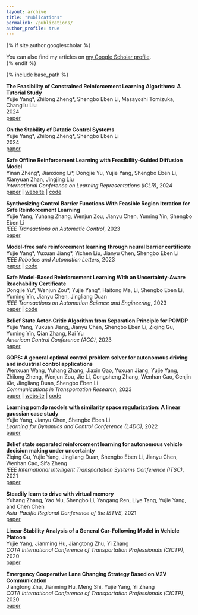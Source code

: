 ```yaml
---
layout: archive
title: "Publications"
permalink: /publications/
author_profile: true
---
```


{% if site.author.googlescholar %}
  <div class="wordwrap">You can also find my articles on <a href="{{site.author.googlescholar}}">my Google Scholar profile</a>.</div>
{% endif %}

{% include base_path %}

<!--
{% for post in site.publications reversed %}
  {% include archive-single.html %}
{% endfor %}
-->

**The Feasibility of Constrained Reinforcement Learning Algorithms: A Tutorial Study**\
Yujie Yang\*, Zhilong Zheng\*, Shengbo Eben Li, Masayoshi Tomizuka, Changliu Liu\
2024\
[paper](https://arxiv.org/abs/2404.10064)

**On the Stability of Datatic Control Systems**\
Yujie Yang\*, Zhilong Zheng\*, Shengbo Eben Li\
2024\
[paper](https://arxiv.org/abs/2401.16793)

**Safe Offline Reinforcement Learning with Feasibility-Guided Diffusion Model**\
Yinan Zheng\*, Jianxiong Li\*, Dongjie Yu, Yujie Yang, Shengbo Eben Li, Xianyuan Zhan, Jingjing Liu\
*International Conference on Learning Representations (ICLR)*, 2024\
[paper](https://arxiv.org/abs/2401.10700) |
[website](https://zhengyinan-air.github.io/FISOR/) |
[code](https://github.com/ZhengYinan-AIR/FISOR)

**Synthesizing Control Barrier Functions With Feasible Region Iteration for Safe Reinforcement Learning**\
Yujie Yang, Yuhang Zhang, Wenjun Zou, Jianyu Chen, Yuming Yin, Shengbo Eben Li\
*IEEE Transactions on Automatic Control*, 2023\
[paper](https://ieeexplore.ieee.org/document/10328440)

**Model-free safe reinforcement learning through neural barrier certificate**\
Yujie Yang\*, Yuxuan Jiang\*, Yichen Liu, Jianyu Chen, Shengbo Eben Li\
*IEEE Robotics and Automation Letters*, 2023\
[paper](https://ieeexplore.ieee.org/document/10023989) |
[code](https://github.com/jjyyxx/srlnbc)

**Safe Model-Based Reinforcement Learning With an Uncertainty-Aware Reachability Certificate**\
Dongjie Yu\*, Wenjun Zou\*, Yujie Yang\*, Haitong Ma, Li, Shengbo Eben Li, Yuming Yin, Jianyu Chen, Jingliang Duan\
*IEEE Transactions on Automation Science and Engineering*, 2023\
[paper](https://ieeexplore.ieee.org/document/10329343) |
[code](https://github.com/ManUtdMoon/Distributional-Reachability-Policy-Optimization)

**Belief State Actor-Critic Algorithm from Separation Principle for POMDP**\
Yujie Yang, Yuxuan Jiang, Jianyu Chen, Shengbo Eben Li, Ziqing Gu, Yuming Yin, Qian Zhang, Kai Yu\
*American Control Conference (ACC)*, 2023\
[paper](https://ieeexplore.ieee.org/document/10155792)

**GOPS: A general optimal control problem solver for autonomous driving and industrial control applications**\
Wenxuan Wang, Yuhang Zhang, Jiaxin Gao, Yuxuan Jiang, Yujie Yang, Zhilong Zheng, Wenjun Zou, Jie Li, Congsheng Zhang, Wenhan Cao, Genjin Xie, Jingliang Duan, Shengbo Eben Li\
*Communications in Transportation Research*, 2023\
[paper](https://www.sciencedirect.com/science/article/pii/S2772424723000070) |
[website](https://gops.readthedocs.io/) |
[code](https://github.com/Intelligent-Driving-Laboratory/GOPS)

**Learning pomdp models with similarity space regularization: A linear gaussian case study**\
Yujie Yang, Jianyu Chen, Shengbo Eben Li\
*Learning for Dynamics and Control Conference (L4DC)*, 2022\
[paper](https://proceedings.mlr.press/v168/yang22a.html)

**Belief state separated reinforcement learning for autonomous vehicle decision making under uncertainty**\
Ziqing Gu, Yujie Yang, Jingliang Duan, Shengbo Eben Li, Jianyu Chen, Wenhan Cao, Sifa Zheng\
*IEEE International Intelligent Transportation Systems Conference (ITSC)*, 2021\
[paper](https://ieeexplore.ieee.org/document/9564576)

**Steadily learn to drive with virtual memory**\
Yuhang Zhang, Yao Mu, Shengbo Li, Yangang Ren, Liye Tang, Yujie Yang, and Chen Chen\
*Asia-Pacific Regional Conference of the ISTVS*, 2021\
[paper](https://arxiv.org/abs/2102.08072)

**Linear Stability Analysis of a General Car-Following Model in Vehicle Platoon**\
Yujie Yang, Jianming Hu, Jiangtong Zhu, Yi Zhang\
*COTA International Conference of Transportation Professionals (CICTP)*, 2020\
[paper](https://ascelibrary.org/doi/10.1061/9780784482933.066)

**Emergency Cooperative Lane Changing Strategy Based on V2V Communication**\
Jiangtong Zhu, Jianming Hu, Meng Shi, Yujie Yang, Yi Zhang\
*COTA International Conference of Transportation Professionals (CICTP)*, 2020\
[paper](https://ascelibrary.org/doi/10.1061/9780784483053.044)
